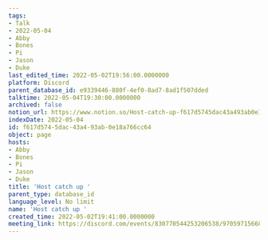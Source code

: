```yaml
---
tags:
- Talk
- 2022-05-04
- Abby
- Bones
- Pi
- Jason
- Duke
last_edited_time: 2022-05-02T19:56:00.0000000
platform: Discord
parent_database_id: e9339446-880f-4ef0-8ad7-8ad1f507dded
talktime: 2022-05-04T19:30:00.0000000
archived: false
notion_url: https://www.notion.so/Host-catch-up-f617d5745dac43a493ab0e18a766cc64
indexDate: 2022-05-04
id: f617d574-5dac-43a4-93ab-0e18a766cc64
object: page
hosts:
- Abby
- Bones
- Pi
- Jason
- Duke
title: 'Host catch up '
parent_type: database_id
language_level: No limit
name: 'Host catch up '
created_time: 2022-05-02T19:41:00.0000000
meeting_link: https://discord.com/events/830770544253206538/970597156681568276
---
```





